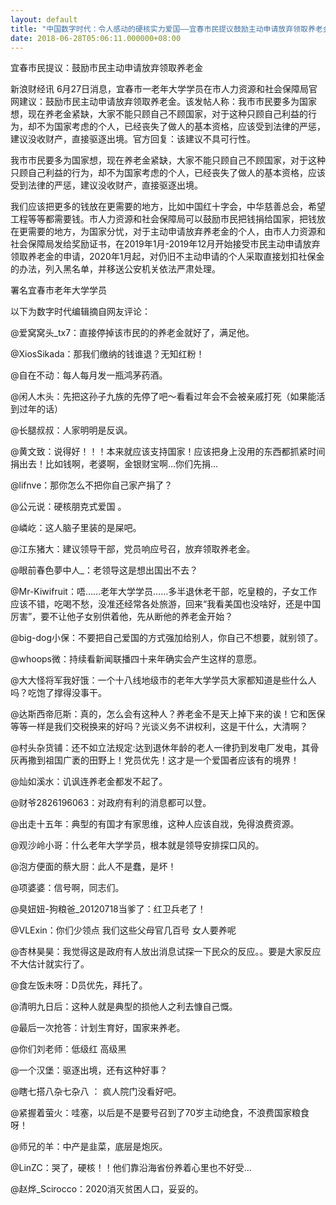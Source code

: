 ```yaml
---
layout: default
title: "中国数字时代：令人感动的硬核实力爱国——宜春市民提议鼓励主动申请放弃领取养老金"
date: 2018-06-28T05:06:11.000000+08:00
---
```


宜春市民提议：鼓励市民主动申请放弃领取养老金

新浪财经讯 6月27日消息，宜春市一老年大学学员在市人力资源和社会保障局官网建议：鼓励市民主动申请放弃领取养老金。该发帖人称：我市市民要多为国家想，现在养老金紧缺，大家不能只顾自己不顾国家，对于这种只顾自己利益的行为，却不为国家考虑的个人，已经丧失了做人的基本资格，应该受到法律的严惩，建议没收财产，直接驱逐出境。官方回复：该建议不具可行性。

我市市民要多为国家想，现在养老金紧缺，大家不能只顾自己不顾国家，对于这种只顾自己利益的行为，却不为国家考虑的个人，已经丧失了做人的基本资格，应该受到法律的严惩，建议没收财产，直接驱逐出境。

我们应该把更多的钱放在更需要的地方，比如中国红十字会，中华慈善总会，希望工程等等都需要钱。市人力资源和社会保障局可以鼓励市民把钱捐给国家，把钱放在更需要的地方，为国家分忧，对于主动申请放弃养老金的个人，由市人力资源和社会保障局发给奖励证书，在2019年1月-2019年12月开始接受市民主动申请放弃领取养老金的申请，2020年1月起，对仍旧不主动申请的个人采取直接划扣社保金的办法，列入黑名单，并移送公安机关依法严肃处理。

署名宜春市老年大学学员

以下为数字时代编辑摘自网友评论：

@爱窝窝头_tx7：直接停掉该市民的的养老金就好了，满足他。

@XiosSikada：那我们缴纳的钱谁退？无知红粉！

@自在不动：每人每月发一瓶鸿茅药酒。

@闲人木头：先把这孙子九族的先停了吧～看看过年会不会被亲戚打死（如果能活到过年的话）

@长腿叔叔：人家明明是反讽。

@黄文致：说得好！！！本来就应该支持国家！应该把身上没用的东西都抓紧时间捐出去！比如钱啊，老婆啊，金银财宝啊…你们先捐…

@lifnve：那你怎么不把你自己家产捐了？

@公元说：硬核朋克式爱国 。

@嶙屹：这人脑子里装的是屎吧。

@江东猪大：建议领导干部，党员响应号召，放弃领取养老金。

@眼前春色夢中人_：老领导这是想出国出不去？

@Mr-Kiwifruit：唔……老年大学学员……多半退休老干部，吃皇粮的，子女工作应该不错，吃喝不愁，没准还经常各处旅游，回来“我看美国也没啥好，还是中国厉害”，要不让他子女别供着他，先从断他的养老金开始？

@big-dog小保：不要把自己爱国的方式强加给别人，你自己不想要，就别领了。

@whoops微：持续看新闻联播四十来年确实会产生这样的意愿。

@大大怪将军我好饿：一个十八线地级市的老年大学学员大家都知道是些什么人吗？吃饱了撑得没事干。

@达斯西帝厄斯：真的，怎么会有这种人？养老金不是天上掉下来的诶！它和医保等等一样是我们交税换来的好吗？光谈义务不讲权利，这是干什么，大清啊？

@村头杂货铺：还不如立法规定:达到退休年龄的老人一律扔到发电厂发电，其骨灰再撒到祖国广袤的田野上！党员优先！这才是一个爱国者应该有的境界！

@灿如溪水：讥讽连养老金都发不起了。

@财爷2826196063：对政府有利的消息都可以登。

@出走十五年：典型的有国才有家思维，这种人应该自戕，免得浪费资源。

@观沙岭小哥：什么老年大学学员，根本就是领导安排探口风的。

@泡方便面的蔡大厨：此人不是蠢，是坏！

@项婆婆：信号啊，同志们。

@臭妞妞-狗粮爸_20120718当爹了：红卫兵老了！

@VLExin：你们少领点 我们这些父母官几百号 女人要养呢

@杏林昊昊：我觉得这是政府有人放出消息试探一下民众的反应。。要是大家反应不大估计就实行了。

@食左饭未呀：D员优先，拜托了。

@清明九日后：这种人就是典型的损他人之利去慷自己慨。

@最后一次抢答：计划生育好，国家来养老。

@你们刘老师：低级红 高级黑

@一个汉堡：驱逐出境，还有这种好事？

@瞎七搭八杂七杂八 ： 疯人院门没看好吧。

@紧握着萤火：哇塞，以后是不是要号召到了70岁主动绝食，不浪费国家粮食呀！

@师兄的羊：中产是韭菜，底层是炮灰。

@LinZC：哭了，硬核！！他们靠沿海省份养着心里也不好受…

@赵烨_Scirocco：2020消灭贫困人口，妥妥的。

